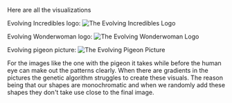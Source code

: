 Here are all the visualizations

Evolving Incredibles logo:
![The Evolving Incredibles Logo](incredibles.gif)


Evolving Wonderwoman logo:
![The Evolving Wonderwoman Logo](wonderwonam.gif)


Evolving pigeon picture:
![The Evolving Pigeon Picture](pigeon.gif)

For the images like the one with the pigeon it takes while before the human eye can make out the patterns clearly.
When there are gradients in the pictures the genetic algorithm struggles to create these visuals. The reason being that our shapes are monochromatic and when we randomly add these shapes they don't take use close to the final image.

